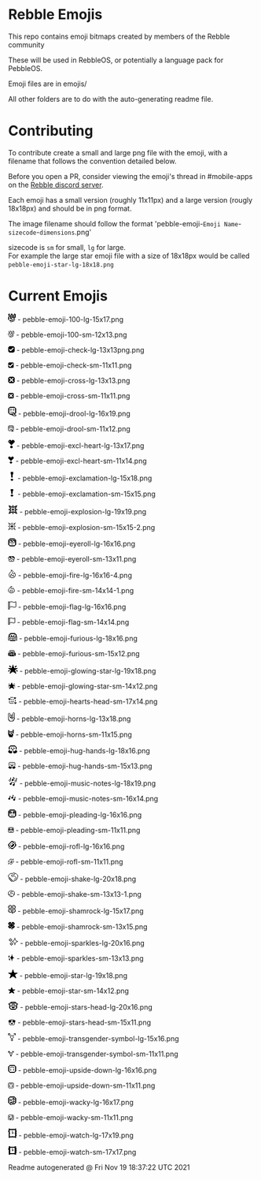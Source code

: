 # Rebble Emojis

This repo contains emoji bitmaps created by members of the Rebble community

These will be used in RebbleOS, or potentially a language pack for PebbleOS.

Emoji files are in emojis/

All other folders are to do with the auto-generating readme file.

# Contributing

To contribute create a small and large png file with the emoji, with a filename that follows the convention detailed below.    

Before you open a PR, consider viewing the emoji's thread in \#mobile-apps on the [Rebble discord server](https://rebble.io/discord).   

Each emoji has a small version (roughly 11x11px) and a large version (rougly 18x18px) and should be in png format.   

The image filename should follow the format 'pebble-emoji-`Emoji Name`-`sizecode`-`dimensions`.png'   

sizecode is `sm` for small, `lg` for large.   
For example the large star emoji file with a size of 18x18px would be called `pebble-emoji-star-lg-18x18.png`

# Current Emojis

![](emoji/pebble-emoji-100-lg-15x17.png) - pebble-emoji-100-lg-15x17.png
   
![](emoji/pebble-emoji-100-sm-12x13.png) - pebble-emoji-100-sm-12x13.png
   
![](emoji/pebble-emoji-check-lg-13x13png.png) - pebble-emoji-check-lg-13x13png.png
   
![](emoji/pebble-emoji-check-sm-11x11.png) - pebble-emoji-check-sm-11x11.png
   
![](emoji/pebble-emoji-cross-lg-13x13.png) - pebble-emoji-cross-lg-13x13.png
   
![](emoji/pebble-emoji-cross-sm-11x11.png) - pebble-emoji-cross-sm-11x11.png
   
![](emoji/pebble-emoji-drool-lg-16x19.png) - pebble-emoji-drool-lg-16x19.png
   
![](emoji/pebble-emoji-drool-sm-11x12.png) - pebble-emoji-drool-sm-11x12.png
   
![](emoji/pebble-emoji-excl-heart-lg-13x17.png) - pebble-emoji-excl-heart-lg-13x17.png
   
![](emoji/pebble-emoji-excl-heart-sm-11x14.png) - pebble-emoji-excl-heart-sm-11x14.png
   
![](emoji/pebble-emoji-exclamation-lg-15x18.png) - pebble-emoji-exclamation-lg-15x18.png
   
![](emoji/pebble-emoji-exclamation-sm-15x15.png) - pebble-emoji-exclamation-sm-15x15.png
   
![](emoji/pebble-emoji-explosion-lg-19x19.png) - pebble-emoji-explosion-lg-19x19.png
   
![](emoji/pebble-emoji-explosion-sm-15x15-2.png) - pebble-emoji-explosion-sm-15x15-2.png
   
![](emoji/pebble-emoji-eyeroll-lg-16x16.png) - pebble-emoji-eyeroll-lg-16x16.png
   
![](emoji/pebble-emoji-eyeroll-sm-13x11.png) - pebble-emoji-eyeroll-sm-13x11.png
   
![](emoji/pebble-emoji-fire-lg-16x16-4.png) - pebble-emoji-fire-lg-16x16-4.png
   
![](emoji/pebble-emoji-fire-sm-14x14-1.png) - pebble-emoji-fire-sm-14x14-1.png
   
![](emoji/pebble-emoji-flag-lg-16x16.png) - pebble-emoji-flag-lg-16x16.png
   
![](emoji/pebble-emoji-flag-sm-14x14.png) - pebble-emoji-flag-sm-14x14.png
   
![](emoji/pebble-emoji-furious-lg-18x16.png) - pebble-emoji-furious-lg-18x16.png
   
![](emoji/pebble-emoji-furious-sm-15x12.png) - pebble-emoji-furious-sm-15x12.png
   
![](emoji/pebble-emoji-glowing-star-lg-19x18.png) - pebble-emoji-glowing-star-lg-19x18.png
   
![](emoji/pebble-emoji-glowing-star-sm-14x12.png) - pebble-emoji-glowing-star-sm-14x12.png
   
![](emoji/pebble-emoji-hearts-head-sm-17x14.png) - pebble-emoji-hearts-head-sm-17x14.png
   
![](emoji/pebble-emoji-horns-lg-13x18.png) - pebble-emoji-horns-lg-13x18.png
   
![](emoji/pebble-emoji-horns-sm-11x15.png) - pebble-emoji-horns-sm-11x15.png
   
![](emoji/pebble-emoji-hug-hands-lg-18x16.png) - pebble-emoji-hug-hands-lg-18x16.png
   
![](emoji/pebble-emoji-hug-hands-sm-15x13.png) - pebble-emoji-hug-hands-sm-15x13.png
   
![](emoji/pebble-emoji-music-notes-lg-18x19.png) - pebble-emoji-music-notes-lg-18x19.png
   
![](emoji/pebble-emoji-music-notes-sm-16x14.png) - pebble-emoji-music-notes-sm-16x14.png
   
![](emoji/pebble-emoji-pleading-lg-16x16.png) - pebble-emoji-pleading-lg-16x16.png
   
![](emoji/pebble-emoji-pleading-sm-11x11.png) - pebble-emoji-pleading-sm-11x11.png
   
![](emoji/pebble-emoji-rofl-lg-16x16.png) - pebble-emoji-rofl-lg-16x16.png
   
![](emoji/pebble-emoji-rofl-sm-11x11.png) - pebble-emoji-rofl-sm-11x11.png
   
![](emoji/pebble-emoji-shake-lg-20x18.png) - pebble-emoji-shake-lg-20x18.png
   
![](emoji/pebble-emoji-shake-sm-13x13-1.png) - pebble-emoji-shake-sm-13x13-1.png
   
![](emoji/pebble-emoji-shamrock-lg-15x17.png) - pebble-emoji-shamrock-lg-15x17.png
   
![](emoji/pebble-emoji-shamrock-sm-13x15.png) - pebble-emoji-shamrock-sm-13x15.png
   
![](emoji/pebble-emoji-sparkles-lg-20x16.png) - pebble-emoji-sparkles-lg-20x16.png
   
![](emoji/pebble-emoji-sparkles-sm-13x13.png) - pebble-emoji-sparkles-sm-13x13.png
   
![](emoji/pebble-emoji-star-lg-19x18.png) - pebble-emoji-star-lg-19x18.png
   
![](emoji/pebble-emoji-star-sm-14x12.png) - pebble-emoji-star-sm-14x12.png
   
![](emoji/pebble-emoji-stars-head-lg-20x16.png) - pebble-emoji-stars-head-lg-20x16.png
   
![](emoji/pebble-emoji-stars-head-sm-15x11.png) - pebble-emoji-stars-head-sm-15x11.png
   
![](emoji/pebble-emoji-transgender-symbol-lg-15x16.png) - pebble-emoji-transgender-symbol-lg-15x16.png
   
![](emoji/pebble-emoji-transgender-symbol-sm-11x11.png) - pebble-emoji-transgender-symbol-sm-11x11.png
   
![](emoji/pebble-emoji-upside-down-lg-16x16.png) - pebble-emoji-upside-down-lg-16x16.png
   
![](emoji/pebble-emoji-upside-down-sm-11x11.png) - pebble-emoji-upside-down-sm-11x11.png
   
![](emoji/pebble-emoji-wacky-lg-16x17.png) - pebble-emoji-wacky-lg-16x17.png
   
![](emoji/pebble-emoji-wacky-sm-11x11.png) - pebble-emoji-wacky-sm-11x11.png
   
![](emoji/pebble-emoji-watch-lg-17x19.png) - pebble-emoji-watch-lg-17x19.png
   
![](emoji/pebble-emoji-watch-sm-17x17.png) - pebble-emoji-watch-sm-17x17.png
   
   

Readme autogenerated @ Fri Nov 19 18:37:22 UTC 2021

